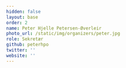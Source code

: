 ```yaml
---
hidden: false
layout: base
order: 2
name: Peter Hjelle Petersen-Øverleir
photo_url: /static/img/organizers/peter.jpg
role: Sekretær
github: peterhpo
twitter: ''
website: ''
---
```

